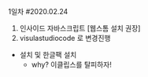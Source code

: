 1일차
#2020.02.24
1. 인사이드 자바스크립트 [웹스톰 설치 권장]
2. visulastudiocode 로 변경진행
  * 설치 및 한글팩 설치
    * why? 이클립스를 탈피하자!
    
